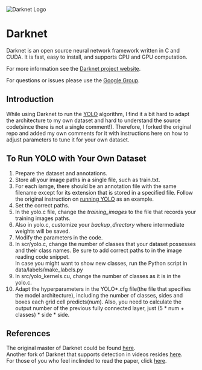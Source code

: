 ![Darknet Logo](http://pjreddie.com/media/files/darknet-black-small.png)

# Darknet
Darknet is an open source neural network framework written in C and CUDA. It is fast, easy to install, and supports CPU and GPU computation.

For more information see the [Darknet project website](http://pjreddie.com/darknet).

For questions or issues please use the [Google Group](https://groups.google.com/forum/#!forum/darknet).

## Introduction
While using Darknet to run the [YOLO](http://arxiv.org/abs/1506.02640) algorithm, I find it a bit hard to adapt the architecture to my own dataset and hard to understand the source code(since there is not a single comment!). Therefore, I forked the original repo and added my own comments for it with instructions here on how to adjust parameters to tune it for your own dataset.

## To Run YOLO with Your Own Dataset
1. Prepare the dataset and annotations.  
  1. Store all your image paths in a single file, such as train.txt.
  2. For each iamge, there should be an annotation file with the same filename except for its extension that is stored in a specified file. Follow the original instruction on [running YOLO](http://pjreddie.com/darknet/yolo) as an example.
2. Set the correct paths.
  1. In the yolo.c file, change the *_training_images_* to the file that records your training images paths.
  2. Also in yolo.c, customize your *_backup_directory_* where intermediate weights will be saved.
3. Modify the parameters in the code.
  1. In scr/yolo.c, change the number of classes that your dataset possesses and their class names. Be sure to add correct paths to in the image reading code snippet.  
  In case you might want to show new classes, run the Python script in data/labels/make_labels.py
  2. In src/yolo_kernels.cu, change the number of classes as it is in the yolo.c.  
  3. Adapt the hyperparameters in the YOLO*.cfg file(the file that specifies the model architecture), including the number of classes, sides and boxes each grid cell predicts(*_num_*). Also, you need to calculate the output number of the previous fully connected layer, just (5 * num + classes) * side * side.

## References
The original master of Darknet could be found [here](https://github.com/pjreddie/darknet).  
Another fork of Darknet that supports detection in videos resides [here](https://github.com/Guanghan/darknet).  
For those of you who feel inclinded to read the paper, click [here](http://arxiv.org/abs/1506.02640).
